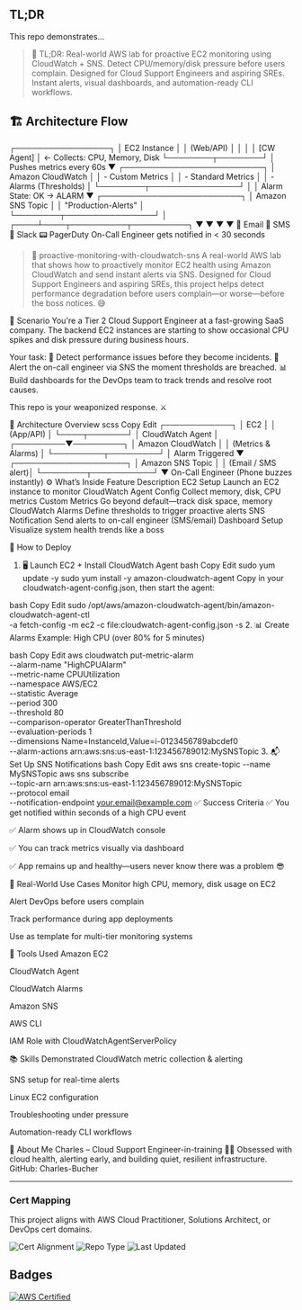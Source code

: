 ## TL;DR
This repo demonstrates...

> 🚨 TL;DR: Real-world AWS lab for proactive EC2 monitoring using CloudWatch + SNS. Detect CPU/memory/disk pressure before users complain. Designed for Cloud Support Engineers and aspiring SREs. Instant alerts, visual dashboards, and automation-ready CLI workflows.

## 🏗️ Architecture Flow
┌─────────────────┐ │   EC2 Instance  │ │   (Web/API)     │ │                 │ │  [CW Agent]     │ ← Collects: CPU, Memory, Disk └────────┬────────┘ │ Pushes metrics every 60s ▼ ┌─────────────────────────┐ │  Amazon CloudWatch      │ │  - Custom Metrics       │ │  - Standard Metrics     │ │  - Alarms (Thresholds)  │ └────────┬────────────────┘ │ │ Alarm State: OK → ALARM ▼ ┌─────────────────────────┐ │  Amazon SNS Topic       │ │  "Production-Alerts"    │ └────────┬────────────────┘ │ ┌────┴────┬──────────┬──────────┐ ▼         ▼          ▼          ▼ 📧 Email  📱 SMS   💬 Slack  📟 PagerDuty
On-Call Engineer gets notified in < 30 seconds
> 🚨 proactive-monitoring-with-cloudwatch-sns
A real-world AWS lab that shows how to proactively monitor EC2 health using Amazon CloudWatch and send instant alerts via SNS. Designed for Cloud Support Engineers and aspiring SREs, this project helps detect performance degradation before users complain—or worse—before the boss notices. 😅

📘 Scenario
You're a Tier 2 Cloud Support Engineer at a fast-growing SaaS company.
The backend EC2 instances are starting to show occasional CPU spikes and disk pressure during business hours.

Your task:
🛑 Detect performance issues before they become incidents.
🔔 Alert the on-call engineer via SNS the moment thresholds are breached.
📊 Build dashboards for the DevOps team to track trends and resolve root causes.

This repo is your weaponized response. ⚔️

🧱 Architecture Overview
scss
Copy
Edit
             ┌────────────┐
             │   EC2      │
             │ (App/API)  │
             └────┬───────┘
                  │
           CloudWatch Agent
                  │
        ┌─────────▼─────────┐
        │   Amazon CloudWatch │
        │  (Metrics & Alarms) │
        └─────────┬─────────┘
                  │ Alarm Triggered
                  ▼
         ┌────────────────────┐
         │ Amazon SNS Topic   │
         │ (Email / SMS alert)│
         └────────┬───────────┘
                  ▼
           On-Call Engineer
         (Phone buzzes instantly)
⚙️ What’s Inside
Feature	Description
EC2 Setup	Launch an EC2 instance to monitor
CloudWatch Agent Config	Collect memory, disk, CPU metrics
Custom Metrics	Go beyond default—track disk space, memory
CloudWatch Alarms	Define thresholds to trigger proactive alerts
SNS Notification	Send alerts to on-call engineer (SMS/email)
Dashboard Setup	Visualize system health trends like a boss

🚀 How to Deploy
1. 🖥️ Launch EC2 + Install CloudWatch Agent
bash
Copy
Edit
sudo yum update -y
sudo yum install -y amazon-cloudwatch-agent
Copy in your cloudwatch-agent-config.json, then start the agent:

bash
Copy
Edit
sudo /opt/aws/amazon-cloudwatch-agent/bin/amazon-cloudwatch-agent-ctl \
 -a fetch-config -m ec2 -c file:cloudwatch-agent-config.json -s
2. 📊 Create Alarms
Example: High CPU (over 80% for 5 minutes)

bash
Copy
Edit
aws cloudwatch put-metric-alarm \
 --alarm-name "HighCPUAlarm" \
 --metric-name CPUUtilization \
 --namespace AWS/EC2 \
 --statistic Average \
 --period 300 \
 --threshold 80 \
 --comparison-operator GreaterThanThreshold \
 --evaluation-periods 1 \
 --dimensions Name=InstanceId,Value=i-0123456789abcdef0 \
 --alarm-actions arn:aws:sns:us-east-1:123456789012:MySNSTopic
3. 📬 Set Up SNS Notifications
bash
Copy
Edit
aws sns create-topic --name MySNSTopic
aws sns subscribe \
 --topic-arn arn:aws:sns:us-east-1:123456789012:MySNSTopic \
 --protocol email \
 --notification-endpoint your.email@example.com
✅ Success Criteria
✅ You get notified within seconds of a high CPU event

✅ Alarm shows up in CloudWatch console

✅ You can track metrics visually via dashboard

✅ App remains up and healthy—users never know there was a problem 😎

🧠 Real-World Use Cases
Monitor high CPU, memory, disk usage on EC2

Alert DevOps before users complain

Track performance during app deployments

Use as template for multi-tier monitoring systems

🧰 Tools Used
Amazon EC2

CloudWatch Agent

CloudWatch Alarms

Amazon SNS

AWS CLI

IAM Role with CloudWatchAgentServerPolicy

📚 Skills Demonstrated
CloudWatch metric collection & alerting

SNS setup for real-time alerts

Linux EC2 configuration

Troubleshooting under pressure

Automation-ready CLI workflows

💼 About Me
Charles – Cloud Support Engineer-in-training 🧑‍💻
Obsessed with cloud health, alerting early, and building quiet, resilient infrastructure.
GitHub: Charles-Bucher

---


### Cert Mapping
This project aligns with AWS Cloud Practitioner, Solutions Architect, or DevOps cert domains.

<!-- Badges -->
![Cert Alignment](https://img.shields.io/badge/cert-AWS-blue)
![Repo Type](https://img.shields.io/badge/type-Infrastructure-green)
![Last Updated](https://img.shields.io/badge/updated-2025--09--30-orange)


## Badges
[![AWS Certified](https://img.shields.io/badge/AWS-Certified-blue)](https://aws.amazon.com/certification/)
